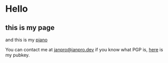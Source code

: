 # Hello

## this is my page

and this is my [piano](https://memepiano.janpro.dev/)


You can contact me at [janpro@janpro.dev](mailto:janpro@janpro.dev) if you know what PGP is, [here](publickey.janpro%40janpro.dev-dfd3b2c770284933f795d50be24a40972c22a12d.asc) is my pubkey.
